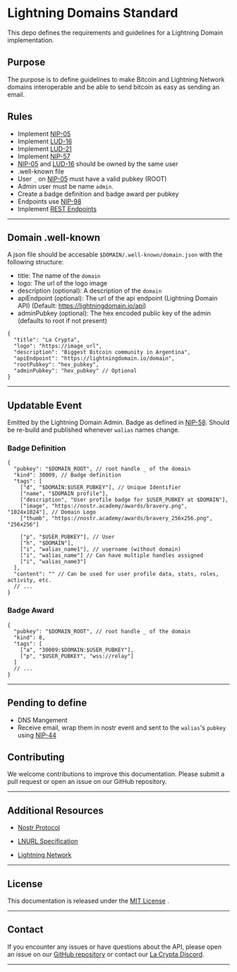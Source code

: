 # Lightning Domains Standard

This depo defines the requirements and guidelines for a Lightning Domain implementation.

## Purpose

The purpose is to define guidelines to make Bitcoin and Lightning Network domains interoperable and be able to send bitcoin as easy as sending an email.

## Rules

- Implement [NIP-05](https://github.com/nostr-protocol/nips/blob/master/05.md)
- Implement [LUD-16](https://github.com/lnurl/luds/blob/luds/16.md)
- Implement [LUD-21](https://github.com/lnurl/luds/blob/luds/21.md)
- Implement [NIP-57](https://github.com/nostr-protocol/nips/blob/master/57.md)
- [NIP-05](https://github.com/nostr-protocol/nips/blob/master/05.md) and [LUD-16](https://github.com/lnurl/luds/blob/luds/16.md) should be owned by the same user
- .well-known file
- User `_` on [NIP-05](https://github.com/nostr-protocol/nips/blob/master/05.md) must have a valid pubkey (ROOT)
- Admin user must be name `admin`.
- Create a badge definition and badge award per pubkey
- Endpoints use [NIP-98](https://github.com/nostr-protocol/nips/blob/master/98.md)
- Implement [REST Endpoints](./api/README.md)

---

## Domain .well-known

A json file should be accesable `$DOMAIN/.well-known/domain.json` with the following structure:

- title: The name of the `domain`
- logo: The url of the logo image
- description (optional): A description of the `domain`
- apiEndpoint (optional): The url of the api endpoint (Lightning Domain API) (Default: https://lightningdomain.io/api)
- adminPubkey (optional): The hex encoded public key of the admin (defaults to root if not present)

```jsonc
{
  "title": "La Crypta",
  "logo": "https://image_url",
  "description": "Biggest Bitcoin community in Argentina",
  "apiEndpoint": "https://lightningdomain.io/domain",
  "rootPubkey": "hex_pubkey",
  "adminPubkey": "hex_pubkey" // Optional
}
```

---

## Updatable Event

Emitted by the Lightning Domain Admin. Badge as defined in [NIP-58](https://github.com/nostr-protocol/nips/blob/master/58.md). Should be re-build and published whenever `walias` names change.

### Badge Definition

```jsonc
{
  "pubkey": "$DOMAIN_ROOT", // root handle _ of the domain
  "kind": 30009, // Badge definition
  "tags": [
    ["d", "$DOMAIN:$USER_PUBKEY"], // Unique Identifier
    ["name", "$DOMAIN profile"],
    ["description", "User profile badge for $USER_PUBKEY at $DOMAIN"],
    ["image", "https://nostr.academy/awards/bravery.png", "1024x1024"], // Domain Logo
    ["thumb", "https://nostr.academy/awards/bravery_256x256.png", "256x256"]

    ["p", "$USER_PUBKEY"], // User
    ["h", "$DOMAIN"],
    ["i", "walias_name1"], // username (without domain)
    ["i", "walias_name"] // Can have multiple handles assigned
    ["i", "walias_name3"]
  ],
  "content": "" // Can be used for user profile data, stats, roles, activity, etc.
  // ...
}
```

### Badge Award

```jsonc
{
  "pubkey": "$DOMAIN_ROOT", // root handle _ of the domain
  "kind": 8,
  "tags": [
    ["a", "30009:$DOMAIN:$USER_PUBKEY"],
    ["p", "$USER_PUBKEY", "wss://relay"]
  ]
  // ...
}
```

---

## Pending to define

- DNS Mangement
- Receive email, wrap them in nostr event and sent to the `walias`'s `pubkey` using [NIP-44](https://github.com/nostr-protocol/nips/blob/master/44.md)

## Contributing

We welcome contributions to improve this documentation. Please submit a pull request or open an issue on our GitHub repository.

---

## Additional Resources

- [Nostr Protocol](https://github.com/nostr-protocol)

- [LNURL Specification](https://github.com/lnurl/luds)

- [Lightning Network](https://lightning.network/)

---

## License

This documentation is released under the [MIT License](./LICENSE.md) .

---

## Contact

If you encounter any issues or have questions about the API, please open an issue on our [GitHub repository](https://github.com/lightning-domains/lightning-domains) or contact our [La Crypta Discord](https://discord.lacrypta.ar).

---
